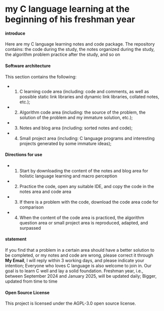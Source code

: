# my C language learning at the beginning of his freshman year
#### introduce
Here are my C language learning notes and code package. The repository contains: the code during the study, the notes organized during the study, the algorithm problem practice after the study, and so on

#### Software architecture
This section contains the following:
- 1. C learning code area (including: code and comments, as well as possible static link libraries and dynamic link libraries, collated notes, etc.);
- 2. Algorithm code area (including: the source of the problem, the solution of the problem and my immature solution, etc.);
- 3. Notes and blog area (including: sorted notes and code);
- 4. Small project area (including: C language programs and interesting projects generated by some immature ideas);
#### Directions for use
- 1. Start by downloading the content of the notes and blog area for holistic language learning and macro perception
- 2. Practice the code, open any suitable IDE, and copy the code in the notes area and code area
- 3. If there is a problem with the code, download the code area code for comparison
- 4. When the content of the code area is practiced, the algorithm question area or small project area is reproduced, adapted, and surpassed
#### statement
If you find that a problem in a certain area should have a better solution to be completed, or my notes and code are wrong, please correct it through **My Email**, I will reply within 3 working days, and please indicate your intention; Everyone who loves C language is also welcome to join in.
Our goal is to learn C well and lay a solid foundation.
Freshman year, i.e., between September 2024 and January 2025, will be updated daily;
Bigger, updated from time to time

#### Open Source License
This project is licensed under the AGPL-3.0 open source license.